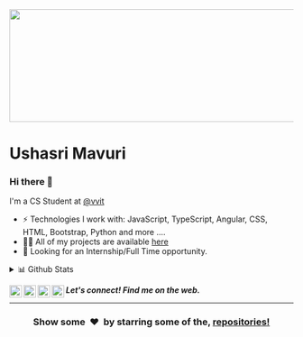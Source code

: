 <img src="https://media2.giphy.com/media/VTtANKl0beDFQRLDTh/200w.webp?cid=ecf05e47ccv1itgnu8drqxjb0y6dk9tmflivlwlwb7qjh832&rid=200w.webp" width="900" height="200">

# Ushasri Mavuri

### Hi there 👋
I'm a CS Student at [@vvit](http://vvitguntur.com/) 


- ⚡️ Technologies I work with: JavaScript, TypeScript, Angular, CSS, HTML, Bootstrap, Python and more ....
- 👨‍💻 All of my projects are available  [here](https://github.com/ushasrimavuri1999?tab=repositories)
- 👯 Looking for an Internship/Full Time opportunity.

<details>
<summary>📊 Github Stats</summary>

<p align="center"> <img src="https://github-readme-stats.vercel.app/api?username=ushasrimavuri1999&show_icons=true&theme=gotham" alt="Ushasri Mavuri | Stats" />


<summary>📊 Most Used Languages</summary>

<p align="center"> <img src="https://github-readme-stats.vercel.app/api/top-langs/?username=ushasrimavuri1999&show_icons=true&theme=gotham" alt="Ushasri Mavuri | Stats" />

</details>


<p >
  <b><i>Let's connect! Find me on the web.</i></b>

<!--
[<img height="30" src = "https://img.shields.io/badge/gmail-c14438?&style=for-the-badge&logo=gmail&logoColor=white">][gmail] 
[<img height="30" src="https://img.shields.io/badge/linkedin-blue.svg?&style=for-the-badge&logo=linkedin&logoColor=white" />][LinkedIn]
[<img height="30" src="https://img.shields.io/badge/-Medium-000000.svg?&style=for-the-badge&logo=Medium&logoColor=white" />][Medium]
-->
<a target="_blank" href="https://www.linkedin.com/in/ushasri-mavuri-a86353153/">
  <img align="left" alt="LinkdeIN" width="22px" src="https://cdn.jsdelivr.net/npm/simple-icons@v3/icons/linkedin.svg" />
</a>
<a target="_blank" href="https://dev.to/ushasrimavuri1999">
  <img align="left" alt="Devto" width="22px" src="https://cdn.jsdelivr.net/npm/simple-icons@v3/icons/dev-dot-to.svg" />
</a>
<a target="_blank" href="mailto:ushasrimavuri1999@gmail.com">
  <img align="left" alt="Gmail" width="22px" src="https://cdn.jsdelivr.net/npm/simple-icons@v3/icons/gmail.svg" />
</a>
<a target="_blank" href="https://medium.com/@ushasrimavuri1999">
  <img align="left" alt="Medium" width="22px" src="https://cdn.jsdelivr.net/npm/simple-icons@3.12.3/icons/medium.svg" />
</a>
<br />
<hr />
<h3 align="center">Show some &nbsp;❤️&nbsp; by starring some of the, <a href="https://github.com/ushasrimavuri1999?tab=repositories">repositories! </a></h3> 
<!--
[gmail]: https://gmail.com
[linkedin]: https://www.linkedin.com/in/ushasri-mavuri-a86353153/
[Medium]: https://medium.com/@ushasrimavuri1999
-->



<!--
### Hi there 👋
**UshasriMavuri1999/UshasriMavuri1999** is a ✨ _special_ ✨ repository because its `README.md` (this file) appears on your GitHub profile.

Here are some ideas to get you started:

- 🔭 I’m currently working on ...
- 🌱 I’m currently learning ...
- 👯 I’m looking to collaborate on ...
- 🤔 I’m looking for help with ...
- 💬 Ask me about ...
- 📫 How to reach me: ...
- 😄 Pronouns: ...
- ⚡ Fun fact: ...
-->
